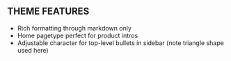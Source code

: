 ## THEME FEATURES
* Rich formatting through markdown only   
* Home pagetype perfect for product intros   
* Adjustable character for top-level bullets in sidebar (note triangle shape used here)

